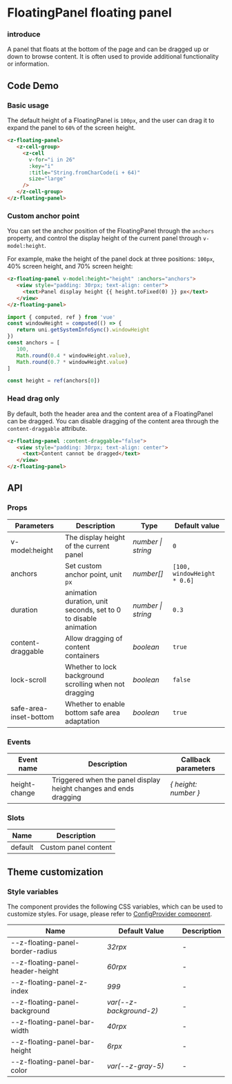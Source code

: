 # FloatingPanel floating panel

### introduce

A panel that floats at the bottom of the page and can be dragged up or down to browse content. It is often used to provide additional functionality or information.

## Code Demo

### Basic usage

The default height of a FloatingPanel is `100px`, and the user can drag it to expand the panel to `60%` of the screen height.

```html
<z-floating-panel>
   <z-cell-group>
     <z-cell
       v-for="i in 26"
       :key="i"
       :title="String.fromCharCode(i + 64)"
       size="large"
     />
   </z-cell-group>
</z-floating-panel>
```

### Custom anchor point

You can set the anchor position of the FloatingPanel through the `anchors` property, and control the display height of the current panel through `v-model:height`.

For example, make the height of the panel dock at three positions: `100px`, 40% screen height, and 70% screen height:

```html
<z-floating-panel v-model:height="height" :anchors="anchors">
   <view style="padding: 30rpx; text-align: center">
     <text>Panel display height {{ height.toFixed(0) }} px</text>
   </view>
</z-floating-panel>
```

```js
import { computed, ref } from 'vue'
const windowHeight = computed(() => {
   return uni.getSystemInfoSync().windowHeight
})
const anchors = [
   100,
   Math.round(0.4 * windowHeight.value),
   Math.round(0.7 * windowHeight.value)
]

const height = ref(anchors[0])
```

### Head drag only

By default, both the header area and the content area of a FloatingPanel can be dragged. You can disable dragging of the content area through the `content-draggable` attribute.

```html
<z-floating-panel :content-draggable="false">
   <view style="padding: 30rpx; text-align: center">
     <text>Content cannot be dragged</text>
   </view>
</z-floating-panel>
```

## API

### Props

| Parameters | Description | Type | Default value |
| --- | --- | --- | --- |
| v-model:height | The display height of the current panel | _number \| string_ | `0` |
| anchors | Set custom anchor point, unit `px` | _number[]_ | `[100, windowHeight * 0.6]` |
| duration | animation duration, unit seconds, set to 0 to disable animation | _number \| string_ | `0.3` |
| content-draggable | Allow dragging of content containers | _boolean_ | `true` |
| lock-scroll | Whether to lock background scrolling when not dragging | _boolean_ | `false` |
| safe-area-inset-bottom | Whether to enable bottom safe area adaptation | _boolean_ | `true` |

### Events

| Event name | Description | Callback parameters |
| ------------- | -------------------------------- | -------------------- |
| height-change | Triggered when the panel display height changes and ends dragging | _{ height: number }_ |

### Slots

| Name | Description |
| ------- | --------------- |
| default | Custom panel content |

## Theme customization

### Style variables

The component provides the following CSS variables, which can be used to customize styles. For usage, please refer to [ConfigProvider component](/config-provider).

| Name | Default Value | Description |
| ---------------------------------- | -------------------------- | ----------- |
| --z-floating-panel-border-radius | _32rpx_ | - |
| --z-floating-panel-header-height | _60rpx_ | - |
| --z-floating-panel-z-index | _999_ | - |
| --z-floating-panel-background | _var(--z-background-2)_ | - |
| --z-floating-panel-bar-width | _40rpx_ | - |
| --z-floating-panel-bar-height | _6rpx_ | - |
| --z-floating-panel-bar-color | _var(--z-gray-5)_ | - |